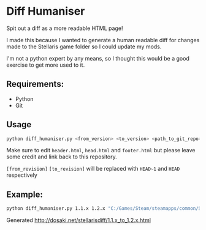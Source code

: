 # Diff Humaniser
Spit out a diff as a more readable HTML page!

I made this because I wanted to generate a human readable diff for changes made to the Stellaris game folder so I could update my mods.

I'm not a python expert by any means, so I thought this would be a good exercise to get more used to it.

## Requirements:
* Python
* Git

## Usage
```bash
python diff_humaniser.py <from_version> <to_version> <path_to_git_repo> [repository_name] [from_revision] [to_revision]
```

Make sure to edit `header.html`, `head.html` and `footer.html` but please leave some credit and link back to this repository.

`[from_revision]` `[to_revision]` will be replaced with `HEAD~1` and `HEAD` respectively

## Example:
```bash
python diff_humaniser.py 1.1.x 1.2.x "C:/Games/Steam/steamapps/common/Stellaris/" "STELLARIS"
```
Generated http://dosaki.net/stellarisdiff/1.1.x_to_1.2.x.html
